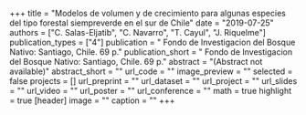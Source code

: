 +++
title = "Modelos de volumen y de crecimiento para algunas especies del tipo forestal siempreverde en el sur de Chile"
date = "2019-07-25"
authors = ["C. Salas-Eljatib", "C. Navarro", "T. Cayul", "J. Riquelme"]
publication_types = ["4"]
publication = " Fondo de Investigacion del Bosque Nativo: Santiago, Chile. 69 p."
publication_short = " Fondo de Investigacion del Bosque Nativo: Santiago, Chile. 69 p."
abstract = "(Abstract not available)"
abstract_short = ""
url_code = ""
image_preview = ""
selected = false
projects = []
url_preprint = ""
url_dataset = ""
url_project = ""
url_slides = ""
url_video = ""
url_poster = ""
url_conference = ""
math = true
highlight = true
[header]
image = ""
caption = ""
+++
